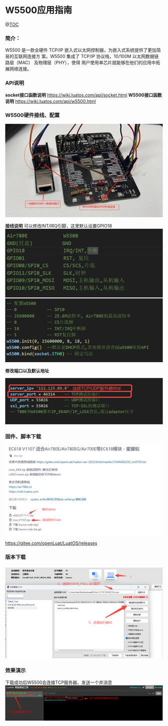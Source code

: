 
# W5500应用指南

@[TOC](目录名称)

### 简介：

W5500 是一款全硬件 TCP/IP 嵌入式以太网控制器，为嵌入式系统提供了更加简易的互联网连接方 案。W5500 集成了 TCP/IP 协议栈，10/100M 以太网数据链路层（MAC） 及物理层（PHY），使得 用户使用单芯片就能够在他们的应用中拓展网络连接。
### API说明
**socket接口函数说明**
https://wiki.luatos.com/api/socket.html
**W5500接口函数说明**
https://wiki.luatos.com/api/w5500.html

### W5500硬件接线、配置

![image.png](image/20231024102300175_image.png)

**接线说明**
可以修改INT/IRQ引脚，这里默认设置GPIO18
![image.png](image/20231024102315563_image.png)
![image.png](image/20231024102322214_image.png)

**修改端口以及默认地址**

![image.png](image/20231024102337136_image.png)

### 固件、脚本下载

![image.png](image/20231024102500180_image.png)

https://gitee.com/openLuat/LuatOS/releases

### 版本下载

![image.png](image/20231024103633828_image.png)

### 效果演示
下载成功后W5500会连接TCP服务器，发送一个并消息
![image.png](image/20231024102535485_image.png)


